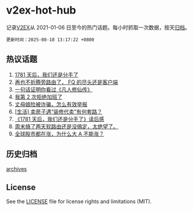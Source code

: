 # v2ex-hot-hub

 记录[V2EX](https://www.v2ex.com/)从 2021-01-06 日至今的热门话题。每小时抓取一次数据，按天[归档](archives)。

`更新时间：2025-08-18 13:17:22 +0800`

## 热议话题

1. [1781 天后，我们还是分手了](https://www.v2ex.com/t/1153086)
1. [再也不折腾旁路由了， FQ 的尽头还是客户端](https://www.v2ex.com/t/1152993)
1. [一句话证明你看过《凡人修仙传》](https://www.v2ex.com/t/1153055)
1. [我第 2 次拒绝加班了](https://www.v2ex.com/t/1153019)
1. [丈母娘险被诈骗，怎么有效举报](https://www.v2ex.com/t/1152978)
1. [[生活] 卖房子遇“装修代卖”有何套路？](https://www.v2ex.com/t/1152987)
1. [《1781 天后，我们还是分手了》读后感](https://www.v2ex.com/t/1153126)
1. [周末搞了两天软路由还是没搞定，太绝望了。](https://www.v2ex.com/t/1153058)
1. [全球股市都在涨，为什么大 A 不能涨？](https://www.v2ex.com/t/1153073)

## 历史归档

[archives](archives)

## License

See the [LICENSE](LICENSE) file for license rights and limitations (MIT).
